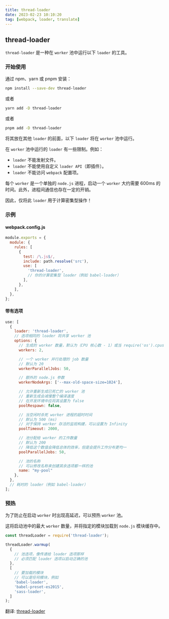 ```yaml
---
title: thread-loader
date: 2023-02-23 10:10:20
tag: [webpack, loader, translate]
---
```


## thread-loader

`thread-loader` 是一种在 `worker` 池中运行以下 `loader` 的工具。

### 开始使用

通过 npm、yarn 或 pnpm 安装：

``` bash
npm install --save-dev thread-loader
```

或者

``` bash
yarn add -D thread-loader
```

或者

``` bash
pnpm add -D thread-loader
```

将其放在其他 `loader` 的前面，以下 `loader` 将在 `worker` 池中运行。

在 `worker` 池中运行的 `loader` 有一些限制。例如：

- `loader` 不能发射文件。
- `loader` 不能使用自定义 `loader API`（即插件）。
- `loader` 不能访问 `webpack` 配置项。

每个 `worker` 是一个单独的 `node.js` 进程，启动一个 `worker` 大约需要 600ms 的时间。此外，进程间通信也存在一定的开销。

因此，仅将此 `loader` 用于计算密集型操作！

### 示例

#### webpack.config.js

``` js
module.exports = {
  module: {
    rules: [
      {
        test: /\.js$/,
        include: path.resolve('src'),
        use: [
          'thread-loader',
          // 你的计算密集型 loader（例如 babel-loader）
        ],
      },
    ],
  },
};
```

#### 带有选项

``` js
use: [
  {
    loader: 'thread-loader',
    // 选项相同的 loader 将共享 worker 池
    options: {
      // 生成的 worker 数量，默认为（CPU 核心数 - 1）或当 require('os').cpus() 未定义时回退到 1
      workers: 2,

      // 一个 worker 并行处理的 job 数量
      // 默认为 20
      workerParallelJobs: 50,

      // 额外的 node.js 参数
      workerNodeArgs: ['--max-old-space-size=1024'],

      // 允许重新生成已死亡的 worker 池
      // 重新生成会减慢整个编译速度
      // 在开发环境中应将其设置为 false
      poolRespawn: false,

      // 当空闲时杀死 worker 进程的超时时间
      // 默认为 500 (ms)
      // 对于保持 worker 存活的监视构建，可以设置为 Infinity
      poolTimeout: 2000,

      // 池分配给 worker 的工作数量
      // 默认为 200
      // 降低这个数值会降低总体的效率，但是会提升工作分布更均一
      poolParallelJobs: 50,

      // 池的名称
      // 可以修改名称来创建其余选项都一样的池
      name: "my-pool"
    },
  },
  // 耗时的 loader（例如 babel-loader）
];
```

### 预热

为了防止在启动 `worker` 时出现高延迟，可以预热 `worker` 池。

这将启动池中的最大 `worker` 数量，并将指定的模块加载到 `node.js` 模块缓存中。

``` js
const threadLoader = require('thread-loader');

threadLoader.warmup(
  {
    // 池选项，像传递给 loader 选项那样
    // 必须匹配 loader 选项以启动正确的池
  },
  [
    // 要加载的模块
    // 可以是任何模块，例如
    'babel-loader',
    'babel-preset-es2015',
    'sass-loader',
  ]
);
```

翻译: [thread-loader](https://www.npmjs.com/package/thread-loader)